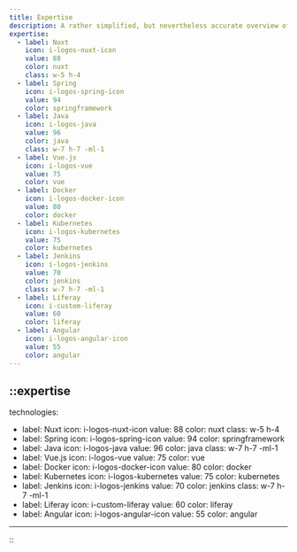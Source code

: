 ```yaml
---
title: Expertise
description: A rather simplified, but nevertheless accurate overview of the various technologies that I specialise in lately and love to use to develop web solutions for clients.
expertise: 
  - label: Nuxt
    icon: i-logos-nuxt-icon
    value: 88
    color: nuxt
    class: w-5 h-4
  - label: Spring
    icon: i-logos-spring-icon
    value: 94
    color: springframework
  - label: Java
    icon: i-logos-java
    value: 96
    color: java
    class: w-7 h-7 -ml-1
  - label: Vue.js
    icon: i-logos-vue
    value: 75
    color: vue
  - label: Docker
    icon: i-logos-docker-icon
    value: 80
    color: docker
  - label: Kubernetes
    icon: i-logos-kubernetes
    value: 75
    color: kubernetes
  - label: Jenkins
    icon: i-logos-jenkins
    value: 70
    color: jenkins
    class: w-7 h-7 -ml-1
  - label: Liferay
    icon: i-custom-liferay
    value: 60
    color: liferay
  - label: Angular
    icon: i-logos-angular-icon
    value: 55
    color: angular
---
```


::expertise
---
technologies:
  - label: Nuxt
    icon: i-logos-nuxt-icon
    value: 88
    color: nuxt
    class: w-5 h-4
  - label: Spring
    icon: i-logos-spring-icon
    value: 94
    color: springframework
  - label: Java
    icon: i-logos-java
    value: 96
    color: java
    class: w-7 h-7 -ml-1
  - label: Vue.js
    icon: i-logos-vue
    value: 75
    color: vue
  - label: Docker
    icon: i-logos-docker-icon
    value: 80
    color: docker
  - label: Kubernetes
    icon: i-logos-kubernetes
    value: 75
    color: kubernetes
  - label: Jenkins
    icon: i-logos-jenkins
    value: 70
    color: jenkins
    class: w-7 h-7 -ml-1
  - label: Liferay
    icon: i-custom-liferay
    value: 60
    color: liferay
  - label: Angular
    icon: i-logos-angular-icon
    value: 55
    color: angular
---
::

